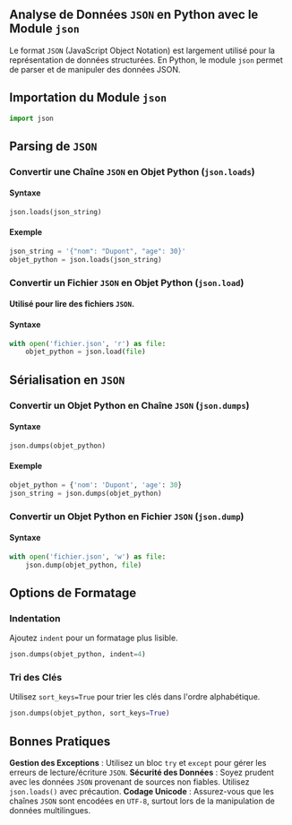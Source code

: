 ## Analyse de Données ```JSON``` en Python avec le Module ```json```

Le format ```JSON``` (JavaScript Object Notation) est largement utilisé pour la représentation de données structurées. En Python, le module ```json``` permet de parser et de manipuler des données JSON.

## Importation du Module ```json```

```python
import json
```

## Parsing de ```JSON```

### Convertir une Chaîne ```JSON``` en Objet Python (```json.loads```)

#### Syntaxe

```python
json.loads(json_string)
```

#### Exemple

```python
json_string = '{"nom": "Dupont", "age": 30}'
objet_python = json.loads(json_string)
```

### Convertir un Fichier ```JSON``` en Objet Python (```json.load```)

#### Utilisé pour lire des fichiers ```JSON```.
#### Syntaxe

```python
with open('fichier.json', 'r') as file:
    objet_python = json.load(file)
```

## Sérialisation en ```JSON```

### Convertir un Objet Python en Chaîne ```JSON``` (```json.dumps```)

#### Syntaxe

```python
json.dumps(objet_python)
```

#### Exemple

```python
objet_python = {'nom': 'Dupont', 'age': 30}
json_string = json.dumps(objet_python)
```

### Convertir un Objet Python en Fichier ```JSON``` (```json.dump```)

#### Syntaxe

```python
with open('fichier.json', 'w') as file:
    json.dump(objet_python, file)
```

## Options de Formatage

### Indentation

Ajoutez ```indent``` pour un formatage plus lisible.
```python
json.dumps(objet_python, indent=4)
```

### Tri des Clés 

Utilisez ```sort_keys=True``` pour trier les clés dans l'ordre alphabétique.
```python
json.dumps(objet_python, sort_keys=True)
```

## Bonnes Pratiques

**Gestion des Exceptions** : Utilisez un bloc ```try``` et ```except``` pour gérer les erreurs de lecture/écriture ```JSON```.
**Sécurité des Données** : Soyez prudent avec les données ```JSON``` provenant de sources non fiables. Utilisez ```json.loads()``` avec précaution.
**Codage Unicode** : Assurez-vous que les chaînes ```JSON``` sont encodées en ```UTF-8```, surtout lors de la manipulation de données multilingues.
